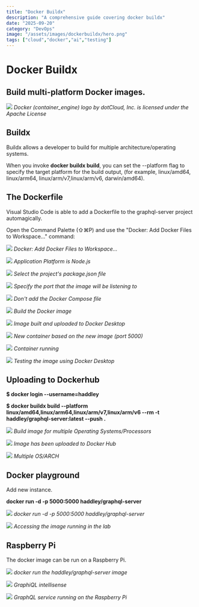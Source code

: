 ```yaml
---
title: "Docker Buildx"
description: "A comprehensive guide covering docker buildx"
date: "2025-09-20"
category: "DevOps"
image: "/assets/images/dockerbuildx/hero.png"
tags: ["cloud","docker","ai","testing"]
---
```


# Docker Buildx

## Build multi-platform Docker images.

![](/assets/images/dockerbuildx/docker-container-engine-logo.svg)
*Docker (container_engine) logo by dotCloud, Inc. is licensed under the Apache License*


## Buildx

Buildx allows a developer to build for multiple architecture/operating systems.

When you invoke **docker buildx build**, you can set the --platform flag to specify the target platform for the build output, (for example, linux/amd64, linux/arm64, linux/arm/v7,linux/arm/v6, darwin/amd64).


## The Dockerfile

Visual Studio Code is able to add a Dockerfile to the graphql-server project automagically.

Open the Command Palette (⇧⌘P) and use the "Docker: Add Docker Files to Workspace..." command:

![](/assets/images/dockerbuildx/screen-shot-2021-03-03-at-7.32.18-am-1536x944.png)
*Docker: Add Docker Files to Workspace...*

![](/assets/images/dockerbuildx/screen-shot-2021-03-03-at-7.32.36-am-1536x935.png)
*Application Platform is Node.js*

![](/assets/images/dockerbuildx/screen-shot-2021-03-03-at-7.32.53-am-1536x940.png)
*Select the project's package.json file*

![](/assets/images/dockerbuildx/screen-shot-2021-03-03-at-7.33.15-am-1536x940.png)
*Specify the port that the image will be listening to*

![](/assets/images/dockerbuildx/screen-shot-2021-03-03-at-7.33.38-am-1536x941.png)
*Don't add the Docker Compose file*

![](/assets/images/dockerbuildx/screen-shot-2021-03-03-at-7.34.54-am-1536x995.png)
*Build the Docker image*

![](/assets/images/dockerbuildx/screen-shot-2021-03-03-at-7.35.27-am-1536x992.png)
*Image built and uploaded to Docker Desktop*

![](/assets/images/dockerbuildx/screen-shot-2021-03-03-at-7.38.12-am-1536x883.png)
*New container based on the new image (port 5000)*

![](/assets/images/dockerbuildx/screen-shot-2021-03-03-at-7.38.28-am-1066x242.png)
*Container running*

![](/assets/images/dockerbuildx/screen-shot-2021-03-03-at-7.40.18-am-1536x833.png)
*Testing the image using Docker Desktop*


## Uploading to Dockerhub

**$ docker login --username=haddley**

**$ docker buildx build --platform linux/amd64,linux/arm64,linux/arm/v7,linux/arm/v6 --rm -t haddley/graphql-server:latest --push .**

![](/assets/images/dockerbuildx/screen-shot-2021-03-03-at-7.48.59-am-1536x990.png)
*Build image for multiple Operating Systems/Processors*

![](/assets/images/dockerbuildx/screen-shot-2021-03-03-at-7.51.16-am-1536x835.png)
*Image has been uploaded to Docker Hub*

![](/assets/images/dockerbuildx/screen-shot-2021-03-03-at-8.06.23-am-1536x824.png)
*Multiple OS/ARCH*


## Docker playground

Add new instance.

**docker run -d -p 5000:5000 haddley/graphql-server**

![](/assets/images/dockerbuildx/screen-shot-2021-03-03-at-7.58.19-am-1536x826.png)
*docker run -d -p 5000:5000 haddley/graphql-server*

![](/assets/images/dockerbuildx/screen-shot-2021-03-03-at-8.05.03-am-1536x827.png)
*Accessing the image running in the lab*


## Raspberry Pi

The docker image can be run on a Raspberry Pi.

![](/assets/images/dockerbuildx/screen-shot-2021-03-13-at-3.32.48-pm-1138x742.png)
*docker run the haddley/graphql-server image*

![](/assets/images/dockerbuildx/screen-shot-2021-03-13-at-3.35.52-pm-1636x1166.png)
*GraphiQL intellisense*

![](/assets/images/dockerbuildx/screen-shot-2021-03-13-at-3.36.12-pm-1638x1172.png)
*GraphQL service running on the Raspberry Pi*
